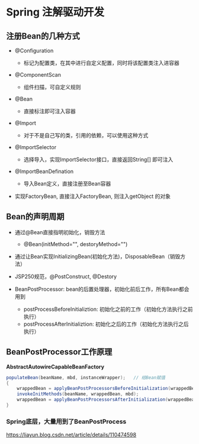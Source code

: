 # Spring 注解驱动开发



## 注册Bean的几种方式

- @Configuration
  - 标记为配置类，在其中进行自定义配置，同时将该配置类注入进容器
- @ComponentScan
  - 组件扫描，可自定义规则

- @Bean

  - 直接标注即可注入容器

- @Import

  - 对于不是自己写的类，引用的依赖，可以使用这种方式

- @ImportSelector

  - 选择导入，实现ImportSelector接口，直接返回String[] 即可注入

- @ImportBeanDefination

  - 导入Bean定义，直接注册至Bean容器

- 实现FactoryBean, 直接注入FactoryBean, 则注入getObject 的对象

  

## Bean的声明周期

- 通过@Bean直接指明初始化，销毁方法
  - @Bean(initMethod="", destoryMethod="")

- 通过让Bean实现InitializingBean(初始化方法)，DisposableBean（销毁方法）

- JSP250规范，@PostConstruct, @Destory
- BeanPostProcessor: bean的后置处理器，初始化前后工作，所有Bean都会用到
  - postProcessBeforeInitializtion: 初始化之前的工作（初始化方法执行之前执行）
  - postProcessAfterInitializtion: 初始化之后的工作（初始化方法执行之后执行）



## BeanPostProcessor工作原理

**AbstractAutowireCapableBeanFactory**

```java
populateBean(beanName, mbd, instanceWrapper);	// 给Bean赋值
{
    wrappedBean = applyBeanPostProcessorsBeforeInitialization(wrappedBean, beanName);	//前置处理器
    invokeInitMethods(beanName, wrappedBean, mbd);										// 初始化方法
    wrappedBean = applyBeanPostProcessorsAfterInitialization(wrappedBean, beanName);	// 后置处理器
}
```



### Spring底层，大量用到了BeanPostProcess 

https://liayun.blog.csdn.net/article/details/110474598